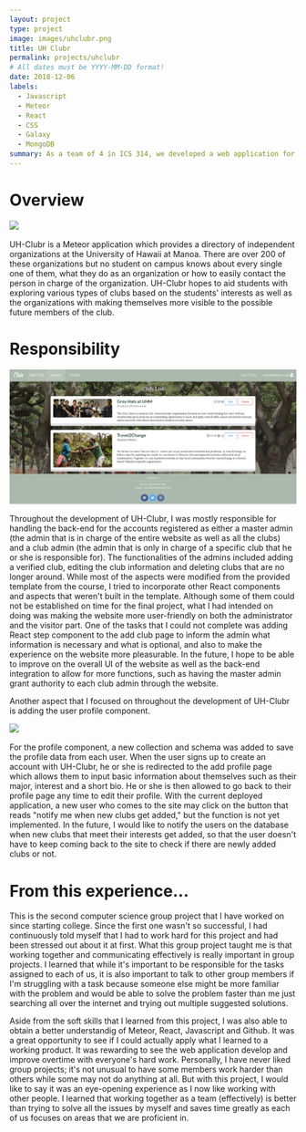 ```yaml
---
layout: project
type: project
image: images/uhclubr.png
title: UH Clubr
permalink: projects/uhclubr
# All dates must be YYYY-MM-DD format!
date: 2018-12-06
labels:
  - Javascript
  - Meteor
  - React
  - CSS
  - Galaxy
  - MongoDB
summary: As a team of 4 in ICS 314, we developed a web application for a directory of independent organizations at the University of Hawaii at Manoa.
---
```




# Overview

<img class="ui medium right floated rounded image" src="../images/listclub.png">

UH-Clubr is a Meteor application which provides a directory of independent organizations at the University of Hawaii at Manoa. There are over 200 of these organizations but no student on campus knows about every single one of them, what they do as an organization or how to easily contact the person in charge of the organization. UH-Clubr hopes to aid students with exploring various types of clubs based on the students' interests as well as the organizations with making themselves more visible to the possible future members of the club.

# Responsibility

<img class="ui medium right floated rounded image" src="../images/masteradmin.png">

Throughout the development of UH-Clubr, I was mostly responsible for handling the back-end for the accounts registered as either a master admin (the admin that is in charge of the entire website as well as all the clubs) and a club admin (the admin that is only in charge of a specific club that he or she is responsible for). The functionalities of the admins included adding a verified club, editing the club information and deleting clubs that are no longer around. While most of the aspects were modified from the provided template from the course, I tried to incorporate other React components and aspects that weren't built in the template. Although some of them could not be established on time for the final project, what I had intended on doing was making the website more user-friendly on both the administrator and the visitor part. One of the tasks that I could not complete was adding React step component to the add club page to inform the admin what information is necessary and what is optional, and also to make the experience on the website more pleasurable. In the future, I hope to be able to improve on the overall UI of the website as well as the back-end integration to allow for more functions, such as having the master admin grant authority to each club admin through the website.

Another aspect that I focused on throughout the development of UH-Clubr is adding the user profile component.

<img class="ui medium right floated rounded image" src="../images/profile.png">

For the profile component, a new collection and schema was added to save the profile data from each user. When the user signs up to create an account with UH-Clubr, he or she is redirected to the add profile page which allows them to input basic information about themselves such as their major, interest and a short bio. He or she is then allowed to go back to their profile page any time to edit their profile. With the current deployed application, a new user who comes to the site may click on the button that reads "notify me when new clubs get added," but the function is not yet implemented. In the future, I would like to notify the users on the database when new clubs that meet their interests get added, so that the user doesn't have to keep coming back to the site to check if there are newly added clubs or not.

# From this experience...

This is the second computer science group project that I have worked on since starting college. Since the first one wasn't so successful, I had continuously told myself that I had to work hard for this project and had been stressed out about it at first. What this group project taught me is that working together and communicating effectively is really important in group projects. I learned that while it's important to be responsible for the tasks assigned to each of us, it is also important to talk to other group members if I'm struggling with a task because someone else might be more familiar with the problem and would be able to solve the problem faster than me just searching all over the internet and trying out multiple suggested solutions.

Aside from the soft skills that I learned from this project, I was also able to obtain a better understandig of Meteor, React, Javascript and Github. It was a great opportunity to see if I could actually apply what I learned to a working product. It was rewarding to see the web application develop and improve overtime with everyone's hard work. Personally, I have never liked group projects; it's not unusual to have some members work harder than others while some may not do anything at all. But with this project, I would like to say it was an eye-opening experience as I now like working with other people. I learned that working together as a team (effectively) is better than trying to solve all the issues by myself and saves time greatly as each of us focuses on areas that we are proficient in.
